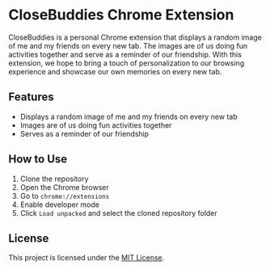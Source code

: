 # CloseBuddies Chrome Extension

CloseBuddies is a personal Chrome extension that displays a random image of me and my friends on every new tab. The images are of us doing fun activities together and serve as a reminder of our friendship. With this extension, we hope to bring a touch of personalization to our browsing experience and showcase our own memories on every new tab.

## Features

- Displays a random image of me and my friends on every new tab
- Images are of us doing fun activities together
- Serves as a reminder of our friendship

## How to Use

1. Clone the repository
2. Open the Chrome browser
3. Go to `chrome://extensions`
4. Enable developer mode
5. Click `Load unpacked` and select the cloned repository folder

## License

This project is licensed under the [MIT License](https://opensource.org/licenses/MIT).